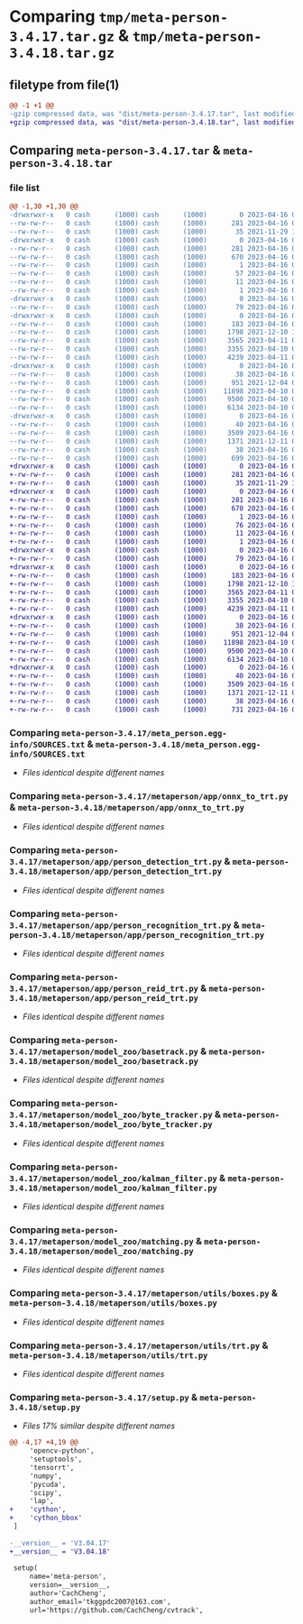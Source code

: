 # Comparing `tmp/meta-person-3.4.17.tar.gz` & `tmp/meta-person-3.4.18.tar.gz`

## filetype from file(1)

```diff
@@ -1 +1 @@
-gzip compressed data, was "dist/meta-person-3.4.17.tar", last modified: Sun Apr 16 08:07:29 2023, max compression
+gzip compressed data, was "dist/meta-person-3.4.18.tar", last modified: Sun Apr 16 09:06:07 2023, max compression
```

## Comparing `meta-person-3.4.17.tar` & `meta-person-3.4.18.tar`

### file list

```diff
@@ -1,30 +1,30 @@
-drwxrwxr-x   0 cash      (1000) cash      (1000)        0 2023-04-16 08:07:29.000000 meta-person-3.4.17/
--rw-rw-r--   0 cash      (1000) cash      (1000)      281 2023-04-16 08:07:29.000000 meta-person-3.4.17/PKG-INFO
--rw-rw-r--   0 cash      (1000) cash      (1000)       35 2021-11-29 11:46:57.000000 meta-person-3.4.17/README.md
-drwxrwxr-x   0 cash      (1000) cash      (1000)        0 2023-04-16 08:07:29.000000 meta-person-3.4.17/meta_person.egg-info/
--rw-rw-r--   0 cash      (1000) cash      (1000)      281 2023-04-16 08:07:29.000000 meta-person-3.4.17/meta_person.egg-info/PKG-INFO
--rw-rw-r--   0 cash      (1000) cash      (1000)      670 2023-04-16 08:07:29.000000 meta-person-3.4.17/meta_person.egg-info/SOURCES.txt
--rw-rw-r--   0 cash      (1000) cash      (1000)        1 2023-04-16 08:07:29.000000 meta-person-3.4.17/meta_person.egg-info/dependency_links.txt
--rw-rw-r--   0 cash      (1000) cash      (1000)       57 2023-04-16 08:07:29.000000 meta-person-3.4.17/meta_person.egg-info/requires.txt
--rw-rw-r--   0 cash      (1000) cash      (1000)       11 2023-04-16 08:07:29.000000 meta-person-3.4.17/meta_person.egg-info/top_level.txt
--rw-rw-r--   0 cash      (1000) cash      (1000)        1 2023-04-16 07:34:28.000000 meta-person-3.4.17/meta_person.egg-info/zip-safe
-drwxrwxr-x   0 cash      (1000) cash      (1000)        0 2023-04-16 08:07:29.000000 meta-person-3.4.17/metaperson/
--rw-rw-r--   0 cash      (1000) cash      (1000)       79 2023-04-16 07:19:12.000000 meta-person-3.4.17/metaperson/__init__.py
-drwxrwxr-x   0 cash      (1000) cash      (1000)        0 2023-04-16 08:07:29.000000 meta-person-3.4.17/metaperson/app/
--rw-rw-r--   0 cash      (1000) cash      (1000)      183 2023-04-16 07:19:24.000000 meta-person-3.4.17/metaperson/app/__init__.py
--rw-rw-r--   0 cash      (1000) cash      (1000)     1798 2021-12-10 18:12:55.000000 meta-person-3.4.17/metaperson/app/onnx_to_trt.py
--rw-rw-r--   0 cash      (1000) cash      (1000)     3565 2023-04-11 04:05:00.000000 meta-person-3.4.17/metaperson/app/person_detection_trt.py
--rw-rw-r--   0 cash      (1000) cash      (1000)     3355 2023-04-10 07:31:05.000000 meta-person-3.4.17/metaperson/app/person_recognition_trt.py
--rw-rw-r--   0 cash      (1000) cash      (1000)     4239 2023-04-11 05:47:00.000000 meta-person-3.4.17/metaperson/app/person_reid_trt.py
-drwxrwxr-x   0 cash      (1000) cash      (1000)        0 2023-04-16 08:07:29.000000 meta-person-3.4.17/metaperson/model_zoo/
--rw-rw-r--   0 cash      (1000) cash      (1000)       38 2023-04-16 07:22:22.000000 meta-person-3.4.17/metaperson/model_zoo/__init__.py
--rw-rw-r--   0 cash      (1000) cash      (1000)      951 2021-12-04 09:05:10.000000 meta-person-3.4.17/metaperson/model_zoo/basetrack.py
--rw-rw-r--   0 cash      (1000) cash      (1000)    11898 2023-04-10 08:22:12.000000 meta-person-3.4.17/metaperson/model_zoo/byte_tracker.py
--rw-rw-r--   0 cash      (1000) cash      (1000)     9500 2023-04-10 08:08:30.000000 meta-person-3.4.17/metaperson/model_zoo/kalman_filter.py
--rw-rw-r--   0 cash      (1000) cash      (1000)     6134 2023-04-10 08:12:10.000000 meta-person-3.4.17/metaperson/model_zoo/matching.py
-drwxrwxr-x   0 cash      (1000) cash      (1000)        0 2023-04-16 08:07:29.000000 meta-person-3.4.17/metaperson/utils/
--rw-rw-r--   0 cash      (1000) cash      (1000)       40 2023-04-16 07:18:35.000000 meta-person-3.4.17/metaperson/utils/__init__.py
--rw-rw-r--   0 cash      (1000) cash      (1000)     3509 2023-04-16 07:30:41.000000 meta-person-3.4.17/metaperson/utils/boxes.py
--rw-rw-r--   0 cash      (1000) cash      (1000)     1371 2021-12-11 03:52:50.000000 meta-person-3.4.17/metaperson/utils/trt.py
--rw-rw-r--   0 cash      (1000) cash      (1000)       38 2023-04-16 08:07:29.000000 meta-person-3.4.17/setup.cfg
--rw-rw-r--   0 cash      (1000) cash      (1000)      699 2023-04-16 08:07:24.000000 meta-person-3.4.17/setup.py
+drwxrwxr-x   0 cash      (1000) cash      (1000)        0 2023-04-16 09:06:07.000000 meta-person-3.4.18/
+-rw-rw-r--   0 cash      (1000) cash      (1000)      281 2023-04-16 09:06:07.000000 meta-person-3.4.18/PKG-INFO
+-rw-rw-r--   0 cash      (1000) cash      (1000)       35 2021-11-29 11:46:57.000000 meta-person-3.4.18/README.md
+drwxrwxr-x   0 cash      (1000) cash      (1000)        0 2023-04-16 09:06:07.000000 meta-person-3.4.18/meta_person.egg-info/
+-rw-rw-r--   0 cash      (1000) cash      (1000)      281 2023-04-16 09:06:07.000000 meta-person-3.4.18/meta_person.egg-info/PKG-INFO
+-rw-rw-r--   0 cash      (1000) cash      (1000)      670 2023-04-16 09:06:07.000000 meta-person-3.4.18/meta_person.egg-info/SOURCES.txt
+-rw-rw-r--   0 cash      (1000) cash      (1000)        1 2023-04-16 09:06:07.000000 meta-person-3.4.18/meta_person.egg-info/dependency_links.txt
+-rw-rw-r--   0 cash      (1000) cash      (1000)       76 2023-04-16 09:06:07.000000 meta-person-3.4.18/meta_person.egg-info/requires.txt
+-rw-rw-r--   0 cash      (1000) cash      (1000)       11 2023-04-16 09:06:07.000000 meta-person-3.4.18/meta_person.egg-info/top_level.txt
+-rw-rw-r--   0 cash      (1000) cash      (1000)        1 2023-04-16 09:06:07.000000 meta-person-3.4.18/meta_person.egg-info/zip-safe
+drwxrwxr-x   0 cash      (1000) cash      (1000)        0 2023-04-16 09:06:07.000000 meta-person-3.4.18/metaperson/
+-rw-rw-r--   0 cash      (1000) cash      (1000)       79 2023-04-16 07:19:12.000000 meta-person-3.4.18/metaperson/__init__.py
+drwxrwxr-x   0 cash      (1000) cash      (1000)        0 2023-04-16 09:06:07.000000 meta-person-3.4.18/metaperson/app/
+-rw-rw-r--   0 cash      (1000) cash      (1000)      183 2023-04-16 07:19:24.000000 meta-person-3.4.18/metaperson/app/__init__.py
+-rw-rw-r--   0 cash      (1000) cash      (1000)     1798 2021-12-10 18:12:55.000000 meta-person-3.4.18/metaperson/app/onnx_to_trt.py
+-rw-rw-r--   0 cash      (1000) cash      (1000)     3565 2023-04-11 04:05:00.000000 meta-person-3.4.18/metaperson/app/person_detection_trt.py
+-rw-rw-r--   0 cash      (1000) cash      (1000)     3355 2023-04-10 07:31:05.000000 meta-person-3.4.18/metaperson/app/person_recognition_trt.py
+-rw-rw-r--   0 cash      (1000) cash      (1000)     4239 2023-04-11 05:47:00.000000 meta-person-3.4.18/metaperson/app/person_reid_trt.py
+drwxrwxr-x   0 cash      (1000) cash      (1000)        0 2023-04-16 09:06:07.000000 meta-person-3.4.18/metaperson/model_zoo/
+-rw-rw-r--   0 cash      (1000) cash      (1000)       38 2023-04-16 07:22:22.000000 meta-person-3.4.18/metaperson/model_zoo/__init__.py
+-rw-rw-r--   0 cash      (1000) cash      (1000)      951 2021-12-04 09:05:10.000000 meta-person-3.4.18/metaperson/model_zoo/basetrack.py
+-rw-rw-r--   0 cash      (1000) cash      (1000)    11898 2023-04-10 08:22:12.000000 meta-person-3.4.18/metaperson/model_zoo/byte_tracker.py
+-rw-rw-r--   0 cash      (1000) cash      (1000)     9500 2023-04-10 08:08:30.000000 meta-person-3.4.18/metaperson/model_zoo/kalman_filter.py
+-rw-rw-r--   0 cash      (1000) cash      (1000)     6134 2023-04-10 08:12:10.000000 meta-person-3.4.18/metaperson/model_zoo/matching.py
+drwxrwxr-x   0 cash      (1000) cash      (1000)        0 2023-04-16 09:06:07.000000 meta-person-3.4.18/metaperson/utils/
+-rw-rw-r--   0 cash      (1000) cash      (1000)       40 2023-04-16 07:18:35.000000 meta-person-3.4.18/metaperson/utils/__init__.py
+-rw-rw-r--   0 cash      (1000) cash      (1000)     3509 2023-04-16 07:30:41.000000 meta-person-3.4.18/metaperson/utils/boxes.py
+-rw-rw-r--   0 cash      (1000) cash      (1000)     1371 2021-12-11 03:52:50.000000 meta-person-3.4.18/metaperson/utils/trt.py
+-rw-rw-r--   0 cash      (1000) cash      (1000)       38 2023-04-16 09:06:07.000000 meta-person-3.4.18/setup.cfg
+-rw-rw-r--   0 cash      (1000) cash      (1000)      731 2023-04-16 08:55:36.000000 meta-person-3.4.18/setup.py
```

### Comparing `meta-person-3.4.17/meta_person.egg-info/SOURCES.txt` & `meta-person-3.4.18/meta_person.egg-info/SOURCES.txt`

 * *Files identical despite different names*

### Comparing `meta-person-3.4.17/metaperson/app/onnx_to_trt.py` & `meta-person-3.4.18/metaperson/app/onnx_to_trt.py`

 * *Files identical despite different names*

### Comparing `meta-person-3.4.17/metaperson/app/person_detection_trt.py` & `meta-person-3.4.18/metaperson/app/person_detection_trt.py`

 * *Files identical despite different names*

### Comparing `meta-person-3.4.17/metaperson/app/person_recognition_trt.py` & `meta-person-3.4.18/metaperson/app/person_recognition_trt.py`

 * *Files identical despite different names*

### Comparing `meta-person-3.4.17/metaperson/app/person_reid_trt.py` & `meta-person-3.4.18/metaperson/app/person_reid_trt.py`

 * *Files identical despite different names*

### Comparing `meta-person-3.4.17/metaperson/model_zoo/basetrack.py` & `meta-person-3.4.18/metaperson/model_zoo/basetrack.py`

 * *Files identical despite different names*

### Comparing `meta-person-3.4.17/metaperson/model_zoo/byte_tracker.py` & `meta-person-3.4.18/metaperson/model_zoo/byte_tracker.py`

 * *Files identical despite different names*

### Comparing `meta-person-3.4.17/metaperson/model_zoo/kalman_filter.py` & `meta-person-3.4.18/metaperson/model_zoo/kalman_filter.py`

 * *Files identical despite different names*

### Comparing `meta-person-3.4.17/metaperson/model_zoo/matching.py` & `meta-person-3.4.18/metaperson/model_zoo/matching.py`

 * *Files identical despite different names*

### Comparing `meta-person-3.4.17/metaperson/utils/boxes.py` & `meta-person-3.4.18/metaperson/utils/boxes.py`

 * *Files identical despite different names*

### Comparing `meta-person-3.4.17/metaperson/utils/trt.py` & `meta-person-3.4.18/metaperson/utils/trt.py`

 * *Files identical despite different names*

### Comparing `meta-person-3.4.17/setup.py` & `meta-person-3.4.18/setup.py`

 * *Files 17% similar despite different names*

```diff
@@ -4,17 +4,19 @@
     'opencv-python',
     'setuptools',
     'tensorrt',
     'numpy',
     'pycuda',
     'scipy',
     'lap',
+    'cython',
+    'cython_bbox'
 ]
 
-__version__ = 'V3.04.17'
+__version__ = 'V3.04.18'
 
 setup(
     name='meta-person',
     version=__version__,
     author='CachCheng',
     author_email='tkggpdc2007@163.com',
     url='https://github.com/CachCheng/cvtrack',
```

